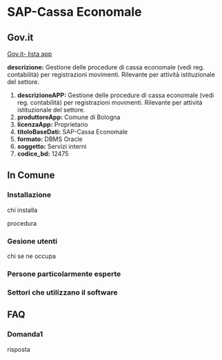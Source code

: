 # SAP-Cassa Economale

## Gov.it

[Gov.it- lista app](http://basidati.agid.gov.it/catalogo/amm?code=c_a944)

**descrizione:** Gestione delle procedure di cassa economale (vedi reg. contabilità) per registrazioni movimenti. Rilevante per attività istituzionale del settore.

1. **descrizioneAPP:** Gestione delle procedure di cassa economale (vedi reg. contabilità) per registrazioni movimenti. Rilevante per attività istituzionale del settore.
2. **produttoreApp:** Comune di Bologna
3. **licenzaApp:** Proprietario
4. **titoloBaseDati:** SAP-Cassa Economale
5. **formato:** DBMS Oracle
6. **soggetto:** Servizi interni
7. **codice_bd:** 12475

## In Comune

### Installazione

chi installa

procedura

### Gesione utenti

chi se ne occupa

### Persone particolarmente esperte

### Settori che utilizzano il software

## FAQ

### Domanda1

risposta
